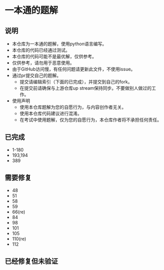 # 一本通的题解

## 说明
- 本仓库为一本通的题解，使用python语言编写。
- 本仓库的代码已经通过测试。
- 本仓库的代码可能不是最优解，仅供参考。
- 仅供参考，请勿用于恶意使用。
- 由于GitHub访问慢，有任何问题请更新此文件，不使用issue。
- 通过pr提交自己的题解。
    - 提交请编辑索引（下面的已完成），并提交到自己的fork。
    - 在提交前请确保与上游仓库up stream保持同步。不要做别人做过的工作。
- 使用声明
    - 使用本仓库题解为您的自愿行为，与内容创作者无关。
    - 使用本仓库代码建议进行混淆。
    - 在考试中使用题解，仅为您的自愿行为，本仓库作者将不承担任何责任。


## 已完成
- 1-180
- 193,194
- 389

## 需要修复
- 48
- 51
- 58
- 59
- 66(re)
- 84
- 98
- 101
- 105
- 110(re)
- 112


## 已经修复但未验证
